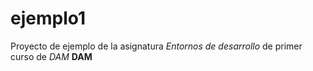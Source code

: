 # ejemplo1
Proyecto de ejemplo de la asignatura *Entornos de desarrollo* de primer curso de *DAM*
**DAM**